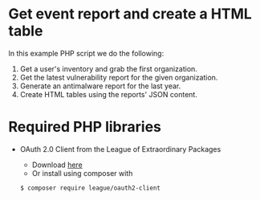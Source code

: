 # Get event report and create a HTML table
In this example PHP script we do the following:
1. Get a user's inventory and grab the first organization.
2. Get the latest vulnerability report for the given organization.
3. Generate an antimalware report for the last year.
4. Create HTML tables using the reports' JSON content.

# Required PHP libraries
* OAuth 2.0 Client from the League of Extraordinary Packages
  - Download [here](https://github.com/thephpleague/oauth2-client)
  - Or install using composer with 
  
  ```$ composer require league/oauth2-client``` 
